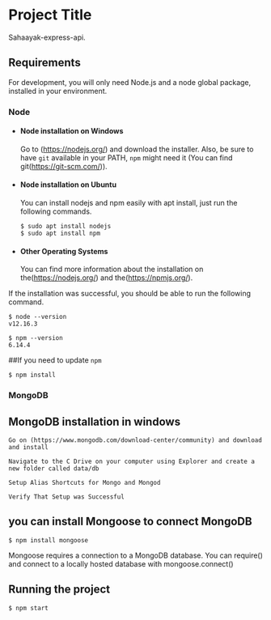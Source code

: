 # Project Title

Sahaayak-express-api.

## Requirements

For development, you will only need Node.js and a node global package, installed in your environment.

### Node

- #### Node installation on Windows

  Go to (https://nodejs.org/) and download the installer.
  Also, be sure to have `git` available in your PATH, `npm` might need it (You can find git(https://git-scm.com/)).

- #### Node installation on Ubuntu

  You can install nodejs and npm easily with apt install, just run the following commands.

      $ sudo apt install nodejs
      $ sudo apt install npm

- #### Other Operating Systems
  You can find more information about the installation on the(https://nodejs.org/) and the(https://npmjs.org/).

If the installation was successful, you should be able to run the following command.

    $ node --version
    v12.16.3

    $ npm --version
    6.14.4

##If you need to update `npm`

    $ npm install

### MongoDB

## MongoDB installation in windows

    Go on (https://www.mongodb.com/download-center/community) and download and install

    Navigate to the C Drive on your computer using Explorer and create a new folder called data/db

    Setup Alias Shortcuts for Mongo and Mongod

    Verify That Setup was Successful

## you can install Mongoose to connect MongoDB

    $ npm install mongoose

Mongoose requires a connection to a MongoDB database. You can require() and connect to a locally hosted database with mongoose.connect()

## Running the project

    $ npm start
